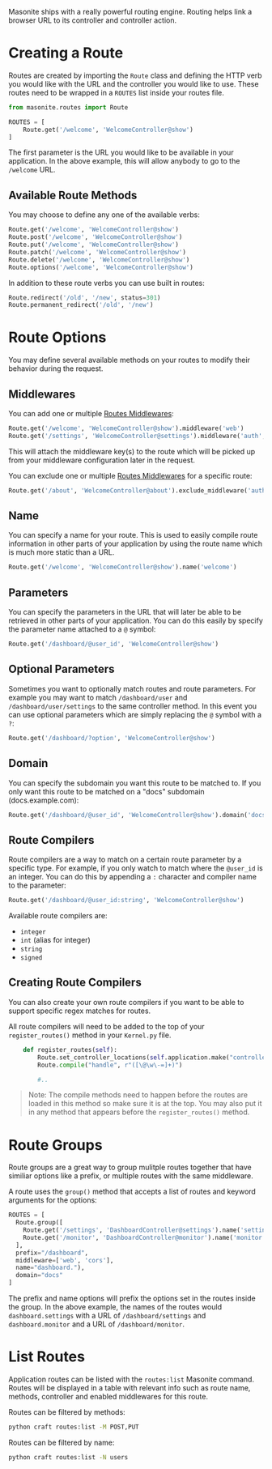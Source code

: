 Masonite ships with a really powerful routing engine. Routing helps link a browser URL to its controller and controller action.

# Creating a Route

Routes are created by importing the `Route` class and defining the HTTP verb you would like with the URL and the controller you would like to use. These routes need to be wrapped in a `ROUTES` list inside your routes file.

```python
from masonite.routes import Route

ROUTES = [
	Route.get('/welcome', 'WelcomeController@show')
]
```

The first parameter is the URL you would like to be available in your application. In the above example, this will allow anybody to go to the `/welcome` URL.

## Available Route Methods

You may choose to define any one of the available verbs:

```python
Route.get('/welcome', 'WelcomeController@show')
Route.post('/welcome', 'WelcomeController@show')
Route.put('/welcome', 'WelcomeController@show')
Route.patch('/welcome', 'WelcomeController@show')
Route.delete('/welcome', 'WelcomeController@show')
Route.options('/welcome', 'WelcomeController@show')
```

In addition to these route verbs you can use built in routes:

```python
Route.redirect('/old', '/new', status=301)
Route.permanent_redirect('/old', '/new')
```

# Route Options

You may define several available methods on your routes to modify their behavior during the request.

## Middlewares

You can add one or multiple [Routes Middlewares](/features/middleware.md#route-middleware):

```python
Route.get('/welcome', 'WelcomeController@show').middleware('web')
Route.get('/settings', 'WelcomeController@settings').middleware('auth', 'web')
```

This will attach the middleware key(s) to the route which will be picked up from your middleware configuration later in the request.

You can exclude one or multiple [Routes Middlewares](/features/middleware.md#route-middleware) for a specific route:

```python
Route.get('/about', 'WelcomeController@about').exclude_middleware('auth', 'custom')
```

## Name

You can specify a name for your route. This is used to easily compile route information in other parts of your application by using the route name which is much more static than a URL.

```python
Route.get('/welcome', 'WelcomeController@show').name('welcome')
```

## Parameters

You can specify the parameters in the URL that will later be able to be retrieved in other parts of your application. You can do this easily by specify the parameter name attached to a `@` symbol:

```python
Route.get('/dashboard/@user_id', 'WelcomeController@show')
```

## Optional Parameters

Sometimes you want to optionally match routes and route parameters. For example you may want to match `/dashboard/user` and `/dashboard/user/settings` to the same controller method. In this event you can use optional parameters which are simply replacing the `@` symbol with a `?`:

```python
Route.get('/dashboard/?option', 'WelcomeController@show')
```

## Domain

You can specify the subdomain you want this route to be matched to. If you only want this route to be matched on a "docs" subdomain (docs.example.com):

```python
Route.get('/dashboard/@user_id', 'WelcomeController@show').domain('docs')
```

## Route Compilers

Route compilers are a way to match on a certain route parameter by a specific type. For example, if you only watch to match where the `@user_id` is an integer. You can do this by appending a `:` character and compiler name to the parameter:

```python
Route.get('/dashboard/@user_id:string', 'WelcomeController@show')
```

Available route compilers are:

* `integer`
* `int` (alias for integer)
* `string`
* `signed`

## Creating Route Compilers

You can also create your own route compilers if you want to be able to support specific regex matches for routes.

All route compilers will need to be added to the top of your `register_routes()` method in your `Kernel.py` file.

```python
    def register_routes(self):
        Route.set_controller_locations(self.application.make("controllers.location"))
        Route.compile("handle", r"([\@\w\-=]+)")

        #..
```

> Note: The compile methods need to happen before the routes are loaded in this method so make sure it is at the top. You may also put it in any method that appears before the `register_routes()` method.

# Route Groups

Route groups are a great way to group mulitple routes together that have similiar options like a prefix, or multiple routes with the same middleware.

A route uses the `group()` method that accepts a list of routes and keyword arguments for the options:

```python
ROUTES = [
  Route.group([
    Route.get('/settings', 'DashboardController@settings').name('settings'),
    Route.get('/monitor', 'DashboardController@monitor').name('monitor'),
  ],
  prefix="/dashboard",
  middleware=['web', 'cors'],
  name="dashboard."),
  domain="docs"
]
```

The prefix and name options will prefix the options set in the routes inside the group. In the above example, the names of the routes would `dashboard.settings` with a URL of `/dashboard/settings` and `dashboard.monitor` and a URL of `/dashboard/monitor`.

# List Routes

Application routes can be listed with the `routes:list` Masonite command. Routes will be displayed
in a table with relevant info such as route name, methods, controller and enabled middlewares for this route.

Routes can be filtered by methods:
```bash
python craft routes:list -M POST,PUT
```

Routes can be filtered by name:

```bash
python craft routes:list -N users
```
